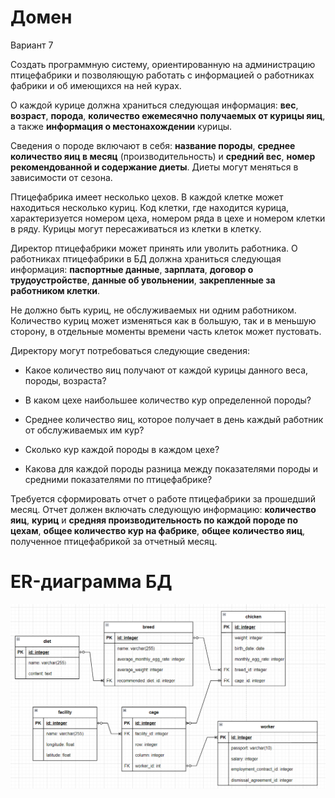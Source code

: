 # Домен
Вариант 7 

Создать программную систему, ориентированную на администрацию
птицефабрики и позволяющую работать с информацией о работниках фабрики и об
имеющихся на ней курах.

О каждой курице должна храниться следующая информация: **вес**, **возраст**, **порода**,
**количество ежемесячно получаемых от курицы яиц**, а также **информация о
местонахождении** курицы.

Сведения о породе включают в себя: **название породы**, **среднее количество яиц в
месяц** (производительность) и **средний вес**, **номер рекомендованной и содержание диеты**.
Диеты могут меняться в зависимости от сезона.

Птицефабрика имеет несколько цехов. В каждой клетке может находиться
несколько куриц. Код клетки, где находится курица, характеризуется номером цеха,
номером ряда в цехе и номером клетки в ряду. Курицы могут пересаживаться из клетки в
клетку.

Директор птицефабрики может принять или уволить работника. О работниках
птицефабрики в БД должна храниться следующая информация: **паспортные данные**,
**зарплата**, **договор о трудоустройстве**, **данные об увольнении**, **закрепленные за работником
клетки**.

Не должно быть куриц, не обслуживаемых ни одним работником. Количество
куриц может изменяться как в большую, так и в меньшую сторону, в отдельные моменты
времени часть клеток может пустовать.

Директору могут потребоваться следующие сведения:

- Какое количество яиц получают от каждой курицы данного веса, породы,
возраста?

- В каком цехе наибольшее количество кур определенной породы?

- Среднее количество яиц, которое получает в день каждый работник от
обслуживаемых им кур?

- Сколько кур каждой породы в каждом цехе?

- Какова для каждой породы разница между показателями породы и средними
показателями по птицефабрике?

Требуется сформировать отчет о работе птицефабрики за прошедший месяц. Отчет
должен включать следующую информацию: **количество яиц**, **куриц** и **средняя
производительность по каждой породе по цехам**, **общее количество кур на фабрике**, **общее
количество яиц**, полученное птицефабрикой за отчетный месяц.

# ER-диаграмма БД

![er](res/er.png)

